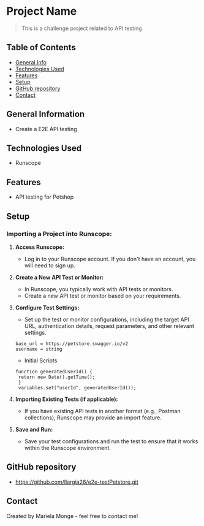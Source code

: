 # Project Name
> This is a challenge project related to API testing

## Table of Contents
* [General Info](#general-information)
* [Technologies Used](#technologies-used)
* [Features](#features)
* [Setup](#setup)
* [GitHub repository](#GitHub-repository)
* [Contact](#Contact)

## General Information
- Create a E2E API testing

## Technologies Used
- Runscope


## Features
- API testing for Petshop


## Setup

### Importing a Project into Runscope:

1. **Access Runscope:**
   - Log in to your Runscope account. If you don't have an account, you will need to sign up.

2. **Create a New API Test or Monitor:**
   - In Runscope, you typically work with API tests or monitors.
   - Create a new API test or monitor based on your requirements.

3. **Configure Test Settings:**
   - Set up the test or monitor configurations, including the target API URL, authentication details, request parameters, and other relevant settings.
   ```
   base_url = https://petstore.swagger.io/v2
   username = string
   ```
   - Initial Scripts
   ```
   function generatedUserId() {
	return new Date().getTime();
	}
	variables.set("userId", generatedUserId());
	```

4. **Importing Existing Tests (if applicable):**
   - If you have existing API tests in another format (e.g., Postman collections), Runscope may provide an import feature.

5. **Save and Run:**
   - Save your test configurations and run the test to ensure that it works within the Runscope environment.

## GitHub repository
- https://github.com/Ilargia26/e2e-testPetstore.git

## Contact
Created by Mariela Monge - feel free to contact me!


